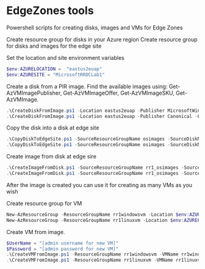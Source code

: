 # EdgeZones tools

Powershell scripts for creating disks, images and VMs for Edge Zones


Create resource group for disks in your Azure region 
Create resource group for disks and images for the edge site


Set the location and site environment variables<br>
```powershell
$env:AZURELOCATION =  "eastus2euap"
$env:AZURESITE = "MicrosoftRRDCLab1"
```

Create a disk from a PIR image. Find the available images using: Get-AzVMImagePublisher, Get-AzVMImageOffer, Get-AzVMImageSKU, Get-AzVMImage.  
```powershell
.\CreateDiskFromImage.ps1 -Location eastus2euap -Publisher MicrosoftWindowsServer -Offer WindowsServer -Sku 2019-Datacenter -Version 2019.0.20181107 -ResourceGroupName osimages -DiskName windowsserver_2019_datacenter
.\CreateDiskFromImage.ps1 -Location eastus2euap -Publisher Canonical -Offer UbuntuServer -Sku 18.04-LTS -Version 18.04.202011120 -ResourceGroupName osimages -DiskName ubuntuserver_1804_LTS
```

Copy the disk into a disk at edge site 
```powershell
.\CopyDiskToEdgeSite.ps1 -SourceResourceGroupName osimages -SourceDiskName windowsserver_2019_datacenter -ResourceGroupName rr1_osimages -DiskName windowsserver_2019_datacenter
.\CopyDiskToEdgeSite.ps1 -SourceResourceGroupName osimages -SourceDiskName ubuntuserver_1804_LTS -ResourceGroupName rr1_osimages -DiskName ubuntuserver_1804_LTS
```

Create image from disk at edge sire
```powershell
.\CreateImageFromDisk.ps1 -SourceResourceGroupName rr1_osimages -SourceDiskName windowsserver_2019_datacenter -ResourceGroupName rr1_osimages -ImageName windowsserver_2019_datacenter -OsType Windows
.\CreateImageFromDisk.ps1 -SourceResourceGroupName rr1_osimages -SourceDiskName ubuntuserver_1804_LTS -ResourceGroupName rr1_osimages -ImageName ubuntuserver_1804_LTS -OsType Linux
```

After the image is created you can use it for creating as many VMs as you wish

Create resource group for VM 
```powershell
New-AzResourceGroup -ResourceGroupName rr1windowsvm -Location $env:AZURELOCATION
New-AzResourceGroup -ResourceGroupName rr1linuxvm -Location $env:AZURELOCATION
```

Create VM from image.   
```powershell
$UserName = "[admin username for new VM]"
$Password = "[admin password for new VM]"
.\CreateVMFromImage.ps1 -ResourceGroupName rr1windowsvm -VMName rr1windowsvm -ImageResourceGroupName rr1_osimages -ImageName windowsserver_2019_datacenter -UserName $UserName -Password $Password
.\CreateVMFromImage.ps1 -ResourceGroupName rr1linuxvm -VMName rr1linuxvm -ImageResourceGroupName rr1_osimages -ImageName ubuntuserver_1804_LTS -UserName $UserName -Password $Password
```

